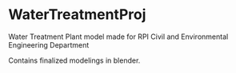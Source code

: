 # WaterTreatmentProj
Water Treatment Plant model made for RPI Civil and Environmental Engineering Department

Contains finalized modelings in blender.
